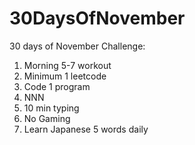 # 30DaysOfNovember
30 days of November Challenge:
1. Morning 5-7 workout
2. Minimum 1 leetcode 
3. Code 1 program
4. NNN
5. 10 min typing
6. No Gaming
7. Learn Japanese 5 words daily
